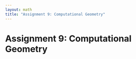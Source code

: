 ```yaml
---
layout: math
title: "Assignment 9: Computational Geometry"
---
```


# Assignment 9: Computational Geometry